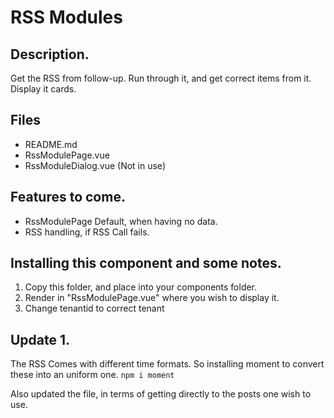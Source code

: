 # RSS Modules

## Description.
Get the RSS from follow-up.
Run through it, and get correct items from it.
Display it cards.


## Files
  - README.md
  - RssModulePage.vue
  - RssModuleDialog.vue  (Not in use)
  

## Features to come.
  - RssModulePage Default, when having no data.
  - RSS handling, if RSS Call fails.


## Installing this component and some notes.
1. Copy this folder, and place into your components folder.
2. Render in "RssModulePage.vue" where you wish to display it.
3. Change tenantid to correct tenant

## Update 1.
The RSS Comes with different time formats.
So installing moment to convert these into an uniform one.
``` npm i moment ```

Also updated the file, in terms of getting directly to the posts one wish to use.

